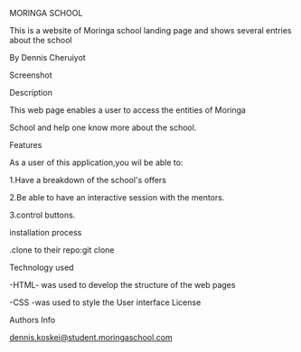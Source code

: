 MORINGA SCHOOL

This is a website of Moringa school landing page and shows several entries about the school

By Dennis Cheruiyot

Screenshot

Description

This web page enables a user to access the entities of Moringa

School and help one know more about the school.

Features

As a user of this application,you wil be able to:

1.Have a breakdown of the school's offers

2.Be able to have an interactive session with the mentors.

3.control buttons.

installation process

.clone to their repo:git clone

Technology used

-HTML- was used to develop the structure of the web pages

-CSS -was used to style the User interface
License

Authors Info

dennis.koskei@student.moringaschool.com